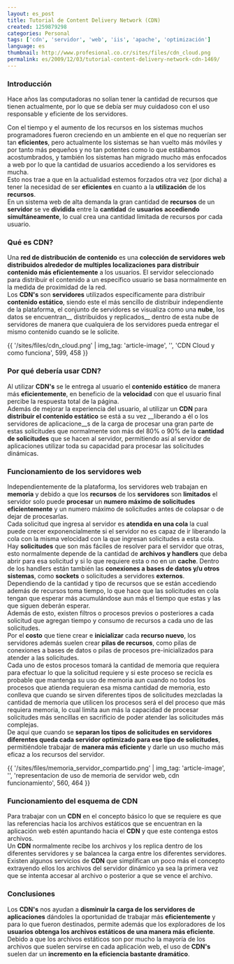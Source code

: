 ```yaml
---
layout: es_post
title: Tutorial de Content Delivery Network (CDN)
created: 1259879298
categories: Personal
tags: ['cdn', 'servidor', 'web', 'iis', 'apache', 'optimización']
language: es
thumbnail: http://www.profesional.co.cr/sites/files/cdn_cloud.png
permalink: es/2009/12/03/tutorial-content-delivery-network-cdn-1469/
---
```

### Introducción
Hace años las computadoras no solían tener la cantidad de recursos que tienen actualmente, por lo que se debía ser muy cuidadoso con el uso responsable y eficiente de los servidores.

Con el tiempo y el aumento de los recursos en los sistemas muchos programadores fueron creciendo en un ambiente en el que no requerían ser tan __eficientes__, pero actualmente los sistemas se han vuelto más móviles y por tanto más pequeños y no tan potentes como lo que estábamos acostumbrados, y también los sistemas han migrado mucho más enfocados a web por lo que la cantidad de usuarios accediendo a los servidores es mucha.  
Esto nos trae a que en la actualidad estemos forzados otra vez (por dicha) a tener la necesidad de ser __eficientes__ en cuanto a la __utilización__ de los __recursos__.  
En un sistema web de alta demanda la gran cantidad de __recursos__ de un __servidor__ se ve __dividida__ entre la __cantidad__ de __usuarios__ __accediendo__ __simultáneamente__, lo cual crea una cantidad limitada de recursos por cada usuario.  

### Qué es CDN?
Una __red de distribución de contenido__ es una __colección de servidores web distribuidos alrededor de multiples localizaciones para distribuir contenido más eficientemente__ a los usuarios. El servidor seleccionado para distribuir el contenido a un específico usuario se basa normalmente en la medida de proximidad de la red.  
Los __CDN's__ son __servidores__ utilizados específicamente para distribuir __contenido estático__, siendo este el más sencillo de distribuir independiente de la plataforma, el conjunto de servidores se visualiza como una __nube__, los datos se encuentran__ distribuidos y replicados__ dentro de esta nube de servidores de manera que cualquiera de los servidores pueda entregar el mismo contenido cuando se le solicite.  

{{ '/sites/files/cdn_cloud.png' | img_tag: 'article-image', '', 'CDN Cloud y como funciona', 599, 458 }}

### Por qué debería usar CDN?
Al utilizar __CDN's__ se le entrega al usuario el __contenido estático__ de manera más __eficientemente__, en beneficio de la __velocidad__ con que el usuario final percibe la respuesta total de la página.  
Además de mejorar la experiencia del usuario, al utilizar un __CDN__ para __distribuir el contenido estático__ se está a su vez __liberando a él o los servidores de aplicacione__s de la carga de procesar una gran parte de estas solicitudes que normalmente son más del 80% o 90% de la __cantidad de solicitudes__ que se hacen al servidor, permitiendo así al servidor de aplicaciones utilizar toda su capacidad para procesar las solicitudes dinámicas.  

### Funcionamiento de los servidores web
Independientemente de la plataforma, los servidores web trabajan en __memoria__ y debido a que los __recursos__ de los __servidores__ son __limitados__ el servidor solo puede __procesar__ un __numero máximo de solicitudes eficientemente__ y un numero máximo de solicitudes antes de colapsar o de dejar de procesarlas.  
Cada solicitud que ingresa al servidor es __atendida en una cola__ la cual puede crecer exponencialmente si el servidor no es capaz de ir liberando la cola con la misma velocidad con la que ingresan solicitudes a esta cola.  
Hay __solicitudes__ que son más fáciles de resolver para el servidor que otras, esto normalmente depende de la cantidad de __archivos y handlers__ que deba abrir para esa solicitud y si lo que requiere esta o no en un __cache__. Dentro de los handlers están también las __conexiones a bases de datos y/u otros sistemas__, como __sockets__ o solicitudes a servidores __externos__.  
Dependiendo de la cantidad y tipo de recursos que se están accediendo además de recursos toma tiempo, lo que hace que las solicitudes en cola tengan que esperar más acumulándose aun más el tiempo que estas y las que siguen deberán esperar.  
Además de esto, existen filtros o procesos previos o posteriores a cada solicitud que agregan tiempo y consumo de recursos a cada uno de las solicitudes.  
Por el __costo__ que tiene crear e __inicializar__ cada __recurso nuevo__, los servidores además suelen crear __pilas de recursos__, como pilas de conexiones a bases de datos o pilas de procesos pre-inicializados para atender a las solicitudes.  
Cada uno de estos procesos tomará la cantidad de memoria que requiera para efectuar lo que la solicitud requiere y si este proceso se recicla es probable que mantenga su uso de memoria aun cuando no todos los procesos que atienda requieran esa misma cantidad de memoria, esto conlleva que cuando se sirven diferentes tipos de solicitudes mezcladas la cantidad de memoria que utilicen los procesos será el del proceso que más requiera memoria, lo cual limita aun más la capacidad de procesar solicitudes más sencillas en sacrificio de poder atender las solicitudes más complejas.  
De aquí que cuando se __separan los tipos de solicitudes en servidores diferentes queda cada servidor optimizado para ese tipo de solicitudes__, permitiéndole trabajar de __manera más eficiente__ y darle un uso mucho más eficaz a los recursos del servidor.  

{{ '/sites/files/memoria_servidor_compartido.png' | img_tag: 'article-image', '', 'representacion de uso de memoria de servidor web, cdn funcionamiento', 560, 464 }}

### Funcionamiento del esquema de CDN
Para trabajar con un __CDN__ en el concepto básico lo que se requiere es que las referencias hacia los archivos estáticos que se encuentran en la aplicación web estén apuntando hacia el __CDN__ y que este contenga estos archivos.  
Un __CDN__ normalmente recibe los archivos y los replica dentro de los diferentes servidores y se balancea la carga entre los diferentes servidores.  
Existen algunos servicios de __CDN__ que simplifican un poco más el concepto extrayendo ellos los archivos del servidor dinámico ya sea la primera vez que se intenta accesar al archivo o posterior a que se vence el archivo.  

### Conclusiones
Los __CDN's__ nos ayudan a __disminuir la carga de los servidores de aplicaciones__ dándoles la oportunidad de trabajar más __eficientemente__ y para lo que fueron destinados, permite además que los exploradores de los __usuarios obtenga los archivos estáticos de una manera más eficiente__.  
Debido a que los archivos estáticos son por mucho la mayoría de los archivos que suelen servirse en cada aplicación web, el uso de __CDN's__ suelen dar un __incremento en la eficiencia bastante dramático__. 

